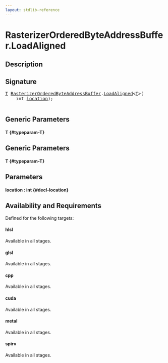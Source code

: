 ```yaml
---
layout: stdlib-reference
---
```


# RasterizerOrderedByteAddressBuffer\.LoadAligned

## Description





## Signature 

<pre>
<a href="/stdlib-reference/types/RasterizerOrderedByteAddressBuffer/LoadAligned#typeparam-T" class="code_type">T</a> <a href="/stdlib-reference/types/RasterizerOrderedByteAddressBuffer/index" class="code_type">RasterizerOrderedByteAddressBuffer</a>.<a href="/stdlib-reference/types/RasterizerOrderedByteAddressBuffer/LoadAligned">LoadAligned</a>&lt;<a href="/stdlib-reference/types/RasterizerOrderedByteAddressBuffer/LoadAligned#typeparam-T" class="code_type">T</a>&gt;(
    <span class="code_keyword">int</span> <a href="/stdlib-reference/types/RasterizerOrderedByteAddressBuffer/LoadAligned#decl-location" class="code_param">location</a>);

</pre>

## Generic Parameters

#### T {#typeparam-T}

## Generic Parameters

#### T {#typeparam-T}

## Parameters

#### location  : int {#decl-location}

## Availability and Requirements

Defined for the following targets:

#### hlsl
Available in all stages.

#### glsl
Available in all stages.

#### cpp
Available in all stages.

#### cuda
Available in all stages.

#### metal
Available in all stages.

#### spirv
Available in all stages.



